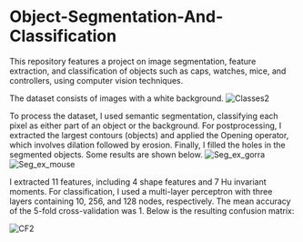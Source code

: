 # Object-Segmentation-And-Classification
This repository features a project on image segmentation, feature extraction, and classification of objects such as caps, watches, mice, and controllers, using computer vision techniques.

The dataset consists of images with a white background. 
![Classes2](https://github.com/user-attachments/assets/035ddc1b-76bb-4e72-9fe4-42348e72c02d)

To process the dataset, I used semantic segmentation, classifying each pixel as either part of an object or the background. For postprocessing, I extracted the largest contours (objects) and applied the Opening operator, which involves dilation followed by erosion. Finally, I filled the holes in the segmented objects. Some results are shown below.
![Seg_ex_gorra](https://github.com/user-attachments/assets/8065b6c5-faac-4390-af2c-6fb5a0e515df)
![Seg_ex_mouse](https://github.com/user-attachments/assets/fb64a5c0-ed38-4661-9786-dd9e6bead1df)

I extracted 11 features, including 4 shape features and 7 Hu invariant moments. For classification, I used a multi-layer perceptron with three layers containing 10, 256, and 128 nodes, respectively. The mean accuracy of the 5-fold cross-validation was 1. Below is the resulting confusion matrix:

![CF2](https://github.com/user-attachments/assets/ec941eec-a611-4efc-81c9-37aeb8a56921)
